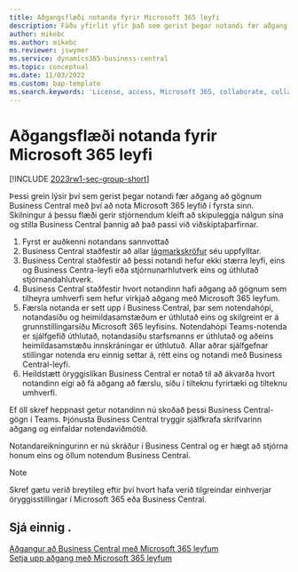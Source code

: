 ```yaml
---
title: Aðgangsflæði notanda fyrir Microsoft 365 leyfi
description: Fáðu yfirlit yfir það sem gerist þegar notandi fær aðgang að gögnum Business Central með því að nota Microsoft 365 leyfið í fyrsta sinn.
author: mikebc
ms.author: mikebc
ms.reviewer: jswymer
ms.service: dynamics365-business-central
ms.topic: conceptual
ms.date: 11/03/2022
ms.custom: bap-template
ms.search.keywords: 'License, access, Microsoft 365, collaborate, collaboration, Teams, Microsoft Teams'
---
```

# <a name="user-access-flow-for-microsoft-365-licenses"></a><a name="user-access-flow-for-microsoft-365-licenses"></a><a name="user-access-flow-for-microsoft-365-licenses"></a>Aðgangsflæði notanda fyrir Microsoft 365 leyfi

[!INCLUDE [2023rw1-sec-group-short](includes/2023rw1-sec-group-short.md)]

Þessi grein lýsir því sem gerist þegar notandi fær aðgang að gögnum Business Central með því að nota Microsoft 365 leyfið í fyrsta sinn. Skilningur á þessu flæði gerir stjórnendum kleift að skipuleggja nálgun sína og stilla Business Central þannig að það passi við viðskiptaþarfirnar.

1. Fyrst er auðkenni notandans sannvottað 
2. Business Central staðfestir að allar [lágmarkskröfur](admin-access-with-m365-license.md#minimum-requirements) séu uppfylltar.
3. Business Central staðfestir að þessi notandi hefur ekki stærra leyfi, eins og Business Centra-leyfi eða stjórnunarhlutverk eins og úthlutað stjórnandahlutverk. 
4. Business Central staðfestir hvort notandinn hafi aðgang að gögnum sem tilheyra umhverfi sem hefur virkjað aðgang með Microsoft 365 leyfum. 
5. Færsla notanda er sett upp í Business Central, þar sem notendahópi, notandasíðu og heimildasamstæðum er úthlutað eins og skilgreint er á grunnstillingarsíðu Microsoft 365 leyfisins. Notendahópi Teams-notenda er sjálfgefið úthlutað, notandasíðu starfsmanns er úthlutað og aðeins heimildasamstæðu innskráningar er úthlutuð. Allar aðrar sjálfgefnar stillingar notenda eru einnig settar á, rétt eins og notandi með Business Central-leyfi. 
6. Heildstætt öryggislíkan Business Central er notað til að ákvarða hvort notandinn eigi að fá aðgang að færslu, síðu í tilteknu fyrirtæki og tilteknu umhverfi. 

Ef öll skref heppnast getur notandinn nú skoðað þessi Business Central-gögn í Teams. Þjónusta Business Central tryggir sjálfkrafa skrifvarinn aðgang og einfaldar notendaviðmótið. 

Notandareikningurinn er nú skráður í Business Central og er hægt að stjórna honum eins og öllum notendum Business Central.

> [!NOTE]
> Skref gætu verið breytileg eftir því hvort hafa verið tilgreindar einhverjar öryggisstillingar í Microsoft 365 eða Business Central.

## <a name="see-also"></a><a name="see-also"></a><a name="see-also"></a>Sjá einnig .

[Aðgangur að Business Central með Microsoft 365 leyfum](admin-access-with-m365-license.md#minimum-requirements)  
[Setja upp aðgang með Microsoft 365 leyfum](admin-access-with-m365-license-setup.md)  
